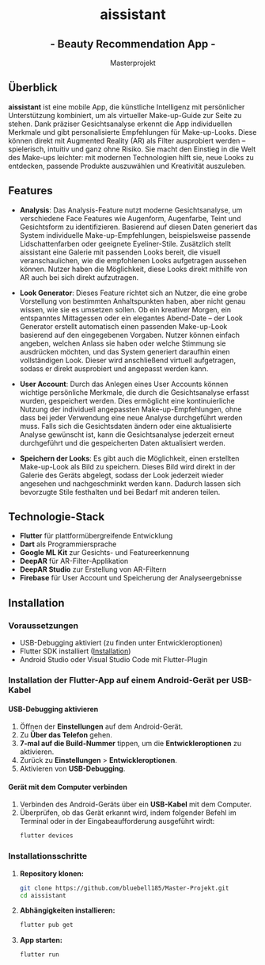 <div align="center">
  <h1>aissistant</h1>
  <h2>- Beauty Recommendation App -</h2>
  <p> Masterprojekt </p>
</div>

## Überblick
**aissistant** ist eine mobile App, die künstliche Intelligenz mit persönlicher Unterstützung kombiniert, um als virtueller Make-up-Guide zur Seite zu stehen. Dank präziser Gesichtsanalyse erkennt die App individuellen Merkmale und gibt personalisierte Empfehlungen für Make-up-Looks. Diese können direkt mit Augmented Reality (AR) als Filter ausprobiert werden – spielerisch, intuitiv und ganz ohne Risiko. Sie macht den Einstieg in die Welt des Make-ups leichter: mit modernen Technologien hilft sie, neue Looks zu entdecken, passende Produkte auszuwählen und Kreativität auszuleben. <br> 

## Features
- **Analysis**: Das Analysis-Feature nutzt moderne Gesichtsanalyse, um verschiedene Face Features wie Augenform, Augenfarbe, Teint und Gesichtsform zu identifizieren. Basierend auf diesen Daten generiert das System individuelle Make-up-Empfehlungen, beispielsweise passende Lidschattenfarben oder geeignete Eyeliner-Stile. Zusätzlich stellt aissistant eine Galerie mit passenden Looks bereit, die visuell veranschaulichen, wie die empfohlenen Looks aufgetragen aussehen können. Nutzer haben die Möglichkeit, diese Looks direkt mithilfe von AR auch bei sich direkt aufzutragen.

- **Look Generator**: Dieses Feature richtet sich an Nutzer, die eine grobe Vorstellung von bestimmten Anhaltspunkten haben, aber nicht genau wissen, wie sie es umsetzen sollen. Ob ein kreativer Morgen, ein entspanntes Mittagessen oder ein elegantes Abend-Date – der Look Generator erstellt automatisch einen passenden Make-up-Look basierend auf den eingegebenen Vorgaben. Nutzer können einfach angeben, welchen Anlass sie haben oder welche Stimmung sie ausdrücken möchten, und das System generiert daraufhin einen vollständigen Look. Dieser wird anschließend virtuell aufgetragen, sodass er direkt ausprobiert und angepasst werden kann.

- **User Account**: Durch das Anlegen eines User Accounts können wichtige persönliche Merkmale, die durch die Gesichtsanalyse erfasst wurden, gespeichert werden. Dies ermöglicht eine kontinuierliche Nutzung der individuell angepassten Make-up-Empfehlungen, ohne dass bei jeder Verwendung eine neue Analyse durchgeführt werden muss. Falls sich die Gesichtsdaten ändern oder eine aktualisierte Analyse gewünscht ist, kann die Gesichtsanalyse jederzeit erneut durchgeführt und die gespeicherten Daten aktualisiert werden.

- **Speichern der Looks**: Es gibt auch die Möglichkeit, einen erstellten Make-up-Look als Bild zu speichern. Dieses Bild wird direkt in der Galerie des Geräts abgelegt, sodass der Look jederzeit wieder angesehen und nachgeschminkt werden kann. Dadurch lassen sich bevorzugte Stile festhalten und bei Bedarf mit anderen teilen.

## Technologie-Stack
- **Flutter** für plattformübergreifende Entwicklung
- **Dart** als Programmiersprache
- **Google ML Kit** zur Gesichts- und Featureerkennung
- **DeepAR** für AR-Filter-Applikation
- **DeepAR Studio** zur Erstellung von AR-Filtern
- **Firebase** für User Account und Speicherung der Analyseergebnisse

## Installation
### Voraussetzungen
- USB-Debugging aktiviert (zu finden unter Entwickleroptionen)
- Flutter SDK installiert ([Installation](https://flutter.dev/docs/get-started/install))
- Android Studio oder Visual Studio Code mit Flutter-Plugin

### Installation der Flutter-App auf einem Android-Gerät per USB-Kabel

#### USB-Debugging aktivieren
1. Öffnen der **Einstellungen** auf dem Android-Gerät.
2. Zu **Über das Telefon** gehen.
3. **7-mal auf die Build-Nummer** tippen, um die **Entwickleroptionen** zu aktivieren.
4. Zurück zu **Einstellungen** > **Entwickleroptionen**.
5. Aktivieren von **USB-Debugging**.

#### Gerät mit dem Computer verbinden
1. Verbinden des Android-Geräts über ein **USB-Kabel** mit dem Computer.
2. Überprüfen, ob das Gerät erkannt wird, indem folgender Befehl im Terminal oder in der Eingabeaufforderung ausgeführt wirdt:
   ```sh
   flutter devices

### Installationsschritte
1. **Repository klonen:**
   ```sh
   git clone https://github.com/bluebell185/Master-Projekt.git
   cd aissistant
   ```
2. **Abhängigkeiten installieren:**
   ```sh
   flutter pub get
   ```
3. **App starten:**
   ```sh
   flutter run
   ```
